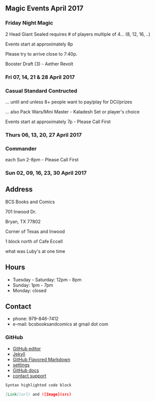 ## Magic Events April 2017

### Friday Night Magic
2 Head Giant Sealed requires # of players multiple of 4... (8, 12, 16, ..)

Events start at approximately 8p

Please try to arrive close to 7:40p.

Booster Draft (3) - Aether Revolt

### Fri 07, 14, 21 & 28 April 2017

### Casual Standard Contructed
... until and unless 8+ people want to pay/play for DCI/prizes

... also Pack Wars/Mini Master - Kaladesh Set or player's choice

Events start at approximately 7p - Please Call First

### Thurs 06, 13, 20, 27 April 2017

### Commander
each Sun 2-8pm - Please Call First

### Sun 02, 09, 16, 23, 30 April 2017

## Address

BCS Books and Comics

701 Inwood Dr.

Bryan, TX 77802


Corner of Texas and Inwood

1 block north of Cafe Eccell

what was Luby's at one time

## Hours

* Tuesday - Saturday: 12pm - 8pm
* Sunday: 1pm - 7pm
* Monday: closed

## Contact

* phone: 979-846-7412
* e-mail: bcsbooksandcomics at gmail dot com

### GitHub

* [GitHub editor](https://github.com/timesmith/timesmith.github.io/edit/master/index.md)
* [Jekyll](https://jekyllrb.com/)
* [GitHub Flavored Markdown](https://guides.github.com/features/mastering-markdown/)
* [settings](https://github.com/timesmith/timesmith.github.io/settings)
* [GitHub docs](https://help.github.com/categories/github-pages-basics/)
* [contact support](https://github.com/contact)

```markdown
Syntax highlighted code block

[Link](url) and ![Image](src)
```

